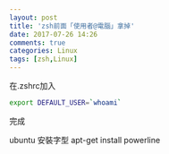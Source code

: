 ```yaml
---
layout: post
title: 'zsh前面「使用者@電腦」拿掉'
date: 2017-07-26 14:26
comments: true
categories: Linux
tags: [zsh,Linux]
---
```

在.zshrc加入
```sh
export DEFAULT_USER=`whoami`
```
完成

ubuntu 安裝字型
apt-get install powerline

